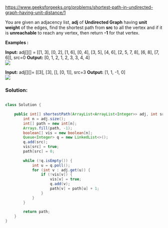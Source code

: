 https://www.geeksforgeeks.org/problems/shortest-path-in-undirected-graph-having-unit-distance/1

You are given an adjacency list, **adj** of **Undirected Graph** having **unit weight** of the edges, find the shortest path from **src** to all the vertex and if it is **unreachable** to reach any vertex, then return **-1** for that vertex.

**Examples :**

**Input:** adj[][] = [[1, 3], [0, 2], [1, 6], [0, 4], [3, 5], [4, 6], [2, 5, 7, 8], [6, 8], [7, 6]], src=0
**Output:** [0, 1, 2, 1, 2, 3, 3, 4, 4]  
![](https://media.geeksforgeeks.org/img-practice/prod/addEditProblem/711976/Web/Other/blobid0_1745302423.jpg) 

**Input:** adj[][]= [[3], [3], [], [0, 1]], src=3
**Output:** [1, 1, -1, 0]  
![](https://media.geeksforgeeks.org/img-practice/prod/addEditProblem/711976/Web/Other/blobid0_1747111194.webp)


### Solution:

```java

class Solution {
    
    public int[] shortestPath(ArrayList<ArrayList<Integer>> adj, int src) {
        int n = adj.size();
        int[] path = new int[n];
        Arrays.fill(path, -1);
        boolean[] vis = new boolean[n];
        Queue<Integer> q = new LinkedList<>();
        q.add(src);
        vis[src] = true;
        path[src] = 0;
        
        while (!q.isEmpty()) {
            int u = q.poll();
            for (int v : adj.get(u)) {
                if (!vis[v]) {
                    vis[v] = true;
                    q.add(v);
                    path[v] = path[u] + 1;
                }
            }
        }
        
        return path;
    }
}

```